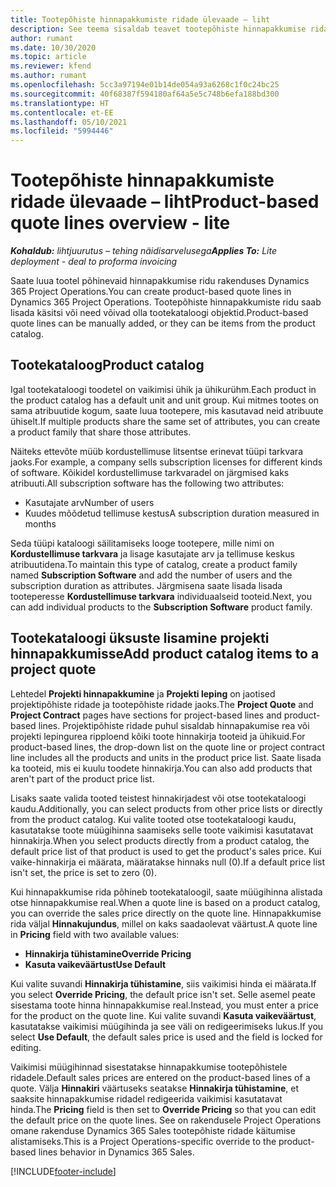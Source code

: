 ```yaml
---
title: Tootepõhiste hinnapakkumiste ridade ülevaade – liht
description: See teema sisaldab teavet tootepõhiste hinnapakkumise ridadega töötamise kohta.
author: rumant
ms.date: 10/30/2020
ms.topic: article
ms.reviewer: kfend
ms.author: rumant
ms.openlocfilehash: 5cc3a97194e01b14de054a93a6268c1f0c24bc25
ms.sourcegitcommit: 40f68387f594180af64a5e5c748b6efa188bd300
ms.translationtype: HT
ms.contentlocale: et-EE
ms.lasthandoff: 05/10/2021
ms.locfileid: "5994446"
---
```

# <a name="product-based-quote-lines-overview---lite"></a><span data-ttu-id="68572-103">Tootepõhiste hinnapakkumiste ridade ülevaade – liht</span><span class="sxs-lookup"><span data-stu-id="68572-103">Product-based quote lines overview - lite</span></span>

<span data-ttu-id="68572-104">_**Kohaldub:** lihtjuurutus – tehing näidisarvelusega_</span><span class="sxs-lookup"><span data-stu-id="68572-104">_**Applies To:** Lite deployment - deal to proforma invoicing_</span></span>

<span data-ttu-id="68572-105">Saate luua tootel põhinevaid hinnapakkumise ridu rakenduses Dynamics 365 Project Operations.</span><span class="sxs-lookup"><span data-stu-id="68572-105">You can create product-based quote lines in Dynamics 365 Project Operations.</span></span> <span data-ttu-id="68572-106">Tootepõhiste hinnapakkumiste ridu saab lisada käsitsi või need võivad olla tootekataloogi objektid.</span><span class="sxs-lookup"><span data-stu-id="68572-106">Product-based quote lines can be manually added, or they can be items from the product catalog.</span></span>

## <a name="product-catalog"></a><span data-ttu-id="68572-107">Tootekataloog</span><span class="sxs-lookup"><span data-stu-id="68572-107">Product catalog</span></span>

<span data-ttu-id="68572-108">Igal tootekataloogi toodetel on vaikimisi ühik ja ühikurühm.</span><span class="sxs-lookup"><span data-stu-id="68572-108">Each product in the product catalog has a default unit and unit group.</span></span> <span data-ttu-id="68572-109">Kui mitmes tootes on sama atribuutide kogum, saate luua tootepere, mis kasutavad neid atribuute ühiselt.</span><span class="sxs-lookup"><span data-stu-id="68572-109">If multiple products share the same set of attributes, you can create a product family that share those attributes.</span></span> 

<span data-ttu-id="68572-110">Näiteks ettevõte müüb kordustellimuse litsentse erinevat tüüpi tarkvara jaoks.</span><span class="sxs-lookup"><span data-stu-id="68572-110">For example, a company sells subscription licenses for different kinds of software.</span></span> <span data-ttu-id="68572-111">Kõikidel kordustellimuse tarkvaradel on järgmised kaks atribuuti.</span><span class="sxs-lookup"><span data-stu-id="68572-111">All subscription software has the following two attributes:</span></span>

- <span data-ttu-id="68572-112">Kasutajate arv</span><span class="sxs-lookup"><span data-stu-id="68572-112">Number of users</span></span>
- <span data-ttu-id="68572-113">Kuudes mõõdetud tellimuse kestus</span><span class="sxs-lookup"><span data-stu-id="68572-113">A subscription duration measured in months</span></span>

<span data-ttu-id="68572-114">Seda tüüpi kataloogi säilitamiseks looge tootepere, mille nimi on **Kordustellimuse tarkvara** ja lisage kasutajate arv ja tellimuse keskus atribuutidena.</span><span class="sxs-lookup"><span data-stu-id="68572-114">To maintain this type of catalog, create a product family named **Subscription Software** and add the number of users and the subscription duration as attributes.</span></span> <span data-ttu-id="68572-115">Järgmisena saate lisada lisada tooteperesse **Kordustellimuse tarkvara** individuaalseid tooteid.</span><span class="sxs-lookup"><span data-stu-id="68572-115">Next, you can add individual products to the **Subscription Software** product family.</span></span>

## <a name="add-product-catalog-items-to-a-project-quote"></a><span data-ttu-id="68572-116">Tootekataloogi üksuste lisamine projekti hinnapakkumisse</span><span class="sxs-lookup"><span data-stu-id="68572-116">Add product catalog items to a project quote</span></span>

<span data-ttu-id="68572-117">Lehtedel **Projekti hinnapakkumine** ja **Projekti leping** on jaotised projektipõhiste ridade ja tootepõhiste ridade jaoks.</span><span class="sxs-lookup"><span data-stu-id="68572-117">The **Project Quote** and **Project Contract** pages have sections for project-based lines and product-based lines.</span></span> <span data-ttu-id="68572-118">Projektipõhiste ridade puhul sisaldab hinnapakumise rea või projekti lepingurea ripploend kõiki toote hinnakirja tooteid ja ühikuid.</span><span class="sxs-lookup"><span data-stu-id="68572-118">For product-based lines, the drop-down list on the quote line or project contract line includes all the products and units in the product price list.</span></span> <span data-ttu-id="68572-119">Saate lisada ka tooteid, mis ei kuulu toodete hinnakirja.</span><span class="sxs-lookup"><span data-stu-id="68572-119">You can also add products that aren't part of the product price list.</span></span>

<span data-ttu-id="68572-120">Lisaks saate valida tooted teistest hinnakirjadest või otse tootekataloogi kaudu.</span><span class="sxs-lookup"><span data-stu-id="68572-120">Additionally, you can select products from other price lists or directly from the product catalog.</span></span> <span data-ttu-id="68572-121">Kui valite tooted otse tootekataloogi kaudu, kasutatakse toote müügihinna saamiseks selle toote vaikimisi kasutatavat hinnakirja.</span><span class="sxs-lookup"><span data-stu-id="68572-121">When you select products directly from a product catalog, the default price list of that product is used to get the product's sales price.</span></span> <span data-ttu-id="68572-122">Kui vaike-hinnakirja ei määrata, määratakse hinnaks null (0).</span><span class="sxs-lookup"><span data-stu-id="68572-122">If a default price list isn't set, the price is set to zero (0).</span></span>

<span data-ttu-id="68572-123">Kui hinnapakkumise rida põhineb tootekataloogil, saate müügihinna alistada otse hinnapakkumise real.</span><span class="sxs-lookup"><span data-stu-id="68572-123">When a quote line is based on a product catalog, you can override the sales price directly on the quote line.</span></span> <span data-ttu-id="68572-124">Hinnapakkumise rida väljal **Hinnakujundus**, millel on kaks saadaolevat väärtust.</span><span class="sxs-lookup"><span data-stu-id="68572-124">A quote line in **Pricing** field with two available values:</span></span>

- <span data-ttu-id="68572-125">**Hinnakirja tühistamine**</span><span class="sxs-lookup"><span data-stu-id="68572-125">**Override Pricing**</span></span>
- <span data-ttu-id="68572-126">**Kasuta vaikeväärtust**</span><span class="sxs-lookup"><span data-stu-id="68572-126">**Use Default**</span></span>

<span data-ttu-id="68572-127">Kui valite suvandi **Hinnakirja tühistamine**, siis vaikimisi hinda ei määrata.</span><span class="sxs-lookup"><span data-stu-id="68572-127">If you select **Override Pricing**, the default price isn't set.</span></span> <span data-ttu-id="68572-128">Selle asemel peate sisestama toote hinna hinnapakkumise real.</span><span class="sxs-lookup"><span data-stu-id="68572-128">Instead, you must enter a price for the product on the quote line.</span></span> <span data-ttu-id="68572-129">Kui valite suvandi **Kasuta vaikeväärtust**, kasutatakse vaikimisi müügihinda ja see väli on redigeerimiseks lukus.</span><span class="sxs-lookup"><span data-stu-id="68572-129">If you select **Use Default**, the default sales price is used and the field is locked for editing.</span></span>

<span data-ttu-id="68572-130">Vaikimisi müügihinnad sisestatakse hinnapakkumise tootepõhistele ridadele.</span><span class="sxs-lookup"><span data-stu-id="68572-130">Default sales prices are entered on the product-based lines of a quote.</span></span> <span data-ttu-id="68572-131">Välja **Hinnakiri** väärtuseks seatakse **Hinnakirja tühistamine**, et saaksite hinnapakkumise ridadel redigeerida vaikimisi kasutatavat hinda.</span><span class="sxs-lookup"><span data-stu-id="68572-131">The **Pricing** field is then set to **Override Pricing** so that you can edit the default price on the quote lines.</span></span> <span data-ttu-id="68572-132">See on rakendusele Project Operations omane rakenduse Dynamics 365 Sales tootepõhiste ridade käitumise alistamiseks.</span><span class="sxs-lookup"><span data-stu-id="68572-132">This is a Project Operations-specific override to the product-based lines behavior in Dynamics 365 Sales.</span></span>


[!INCLUDE[footer-include](../../includes/footer-banner.md)]